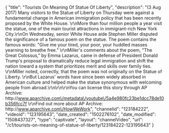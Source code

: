 {
    "title": "Tourists On Meaning Of Statue Of Liberty",
    "description": "(3 Aug 2017) Many visitors to the Statue of Liberty on Thursday were against a fundamental change in American immigration policy that has been recently proposed by the White House. \r\nMore than four million people a year visit the statue, one of the main tourist attractions in immigrant-rich New York City.\r\nOn Wednesday, senior White House aide Stephen Miller disputed the significance of a famous poem on the statue. The poem contains the famous words: \"Give me your tired, your poor, your huddled masses yearning to breathe free.\"   \r\nMiller's comments about the poem, \"The Great Colossus,\" by Emma Lazarus, came in defense of President Donald Trump's proposal to dramatically reduce legal immigration and shift the nation toward a system that prioritizes merit and skills over family ties. \r\nMiller noted, correctly, that the poem was not originally on the Statue of Liberty. \r\nBut Lazarus' words have since been widely absorbed in American culture and helped make the statue synonymous with welcoming people from abroad.\r\n\r\n\r\nYou can license this story through AP Archive: http:\/\/www.aparchive.com\/metadata\/youtube\/5a4e980fc23be1dcc78de10b356fcc7f \r\nFind out more about AP Archive: http:\/\/www.aparchive.com\/HowWeWork",
    "channelid": "123184222",
    "videoid": "123195643",
    "date_created": "1502276102",
    "date_modified": "1508437327",
    "type": "captivate",
    "layout": "channelVideo",
    "url": "\/c1\/tourists-on-meaning-of-statue-of-liberty\/123184222-123195643"
}